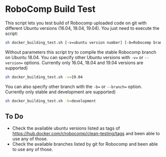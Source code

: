 
RoboComp Build Test
===============================

This script lets you test build of Robocomp uploaded code on git with different Ubuntu versions (16.04, 18.04, 19.04).
You just need to execute the script:
```bash
sh docker_building_test.sh [-v=ubuntu version number] [-b=Robocomp branch name]
```
Without parameters this script try to compile the stable Robocomp branch on Ubuntu 18.04.
You can specify other Ubuntu versions with `-v=` or `--version=` options. Currently only 16.04, 18.04 and 19.04 versions are supported)
```bash
sh docker_building_test.sh -v=19.04
```
You can also specify other branch with the `-b=` or `--branch=` option. Currently only stable and development are supported)
```bash
sh docker_building_test.sh -b=development
```

## To Do  
* Check the available ubuntu versions listed as tags of https://hub.docker.com/r/robocomp/clean-testing/tags and been able to use any of those.  
* Check the available branches listed by git for Robocomp and been able to use any of those.  
